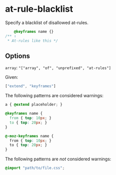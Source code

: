 # at-rule-blacklist

Specify a blacklist of disallowed at-rules.

```css
    @keyframes name {}
/** ↑
 * At-rules like this */
```

## Options

`array`: `"["array", "of", "unprefixed", "at-rules"]`

Given:

```js
["extend", "keyframes"]
```

The following patterns are considered warnings:

```css
a { @extend placeholder; }
```

```css
@keyframes name {
  from { top: 10px; }
  to { top: 20px; }
}
```

```css
@-moz-keyframes name {
  from { top: 10px; }
  to { top: 20px; }
}
```

The following patterns are *not* considered warnings:

```css
@import "path/to/file.css";
```
